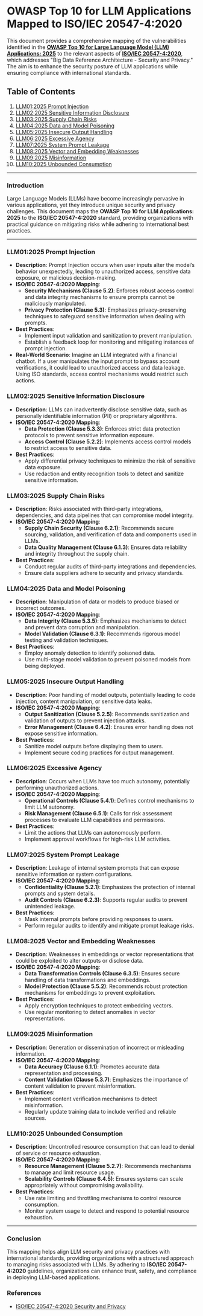 # OWASP Top 10 for LLM Applications Mapped to ISO/IEC 20547-4:2020

This document provides a comprehensive mapping of the vulnerabilities identified in the [**OWASP Top 10 for Large Language Model (LLM) Applications: 2025**](https://genai.owasp.org/) to the relevant aspects of [**ISO/IEC 20547-4:2020**](https://www.iso.org/standard/73982.html), which addresses "Big Data Reference Architecture - Security and Privacy." The aim is to enhance the security posture of LLM applications while ensuring compliance with international standards.

## Table of Contents
1. [LLM01:2025 Prompt Injection](https://genai.owasp.org/)
2. [LLM02:2025 Sensitive Information Disclosure](https://genai.owasp.org/)
3. [LLM03:2025 Supply Chain Risks](https://genai.owasp.org/)
4. [LLM04:2025 Data and Model Poisoning](https://genai.owasp.org/)
5. [LLM05:2025 Insecure Output Handling](https://genai.owasp.org/)
6. [LLM06:2025 Excessive Agency](https://genai.owasp.org/)
7. [LLM07:2025 System Prompt Leakage](https://genai.owasp.org/)
8. [LLM08:2025 Vector and Embedding Weaknesses](https://genai.owasp.org/)
9. [LLM09:2025 Misinformation](https://genai.owasp.org/)
10. [LLM10:2025 Unbounded Consumption](https://genai.owasp.org/)

---

### Introduction
Large Language Models (LLMs) have become increasingly pervasive in various applications, yet they introduce unique security and privacy challenges. This document maps the **OWASP Top 10 for LLM Applications: 2025** to the **ISO/IEC 20547-4:2020** standard, providing organizations with practical guidance on mitigating risks while adhering to international best practices.

---

### LLM01:2025 Prompt Injection

- **Description**: Prompt Injection occurs when user inputs alter the model’s behavior unexpectedly, leading to unauthorized access, sensitive data exposure, or malicious decision-making.
- **ISO/IEC 20547-4:2020 Mapping**:
  - **Security Mechanisms (Clause 5.2)**: Enforces robust access control and data integrity mechanisms to ensure prompts cannot be maliciously manipulated.
  - **Privacy Protection (Clause 5.3)**: Emphasizes privacy-preserving techniques to safeguard sensitive information when dealing with prompts.
- **Best Practices**:
  - Implement input validation and sanitization to prevent manipulation.
  - Establish a feedback loop for monitoring and mitigating instances of prompt injection.
- **Real-World Scenario**: Imagine an LLM integrated with a financial chatbot. If a user manipulates the input prompt to bypass account verifications, it could lead to unauthorized access and data leakage. Using ISO standards, access control mechanisms would restrict such actions.

### LLM02:2025 Sensitive Information Disclosure

- **Description**: LLMs can inadvertently disclose sensitive data, such as personally identifiable information (PII) or proprietary algorithms.
- **ISO/IEC 20547-4:2020 Mapping**:
  - **Data Protection (Clause 5.3.3)**: Enforces strict data protection protocols to prevent sensitive information exposure.
  - **Access Control (Clause 5.2.2)**: Implements access control models to restrict access to sensitive data.
- **Best Practices**:
  - Apply differential privacy techniques to minimize the risk of sensitive data exposure.
  - Use redaction and entity recognition tools to detect and sanitize sensitive information.

### LLM03:2025 Supply Chain Risks

- **Description**: Risks associated with third-party integrations, dependencies, and data pipelines that can compromise model integrity.
- **ISO/IEC 20547-4:2020 Mapping**:
  - **Supply Chain Security (Clause 6.2.1)**: Recommends secure sourcing, validation, and verification of data and components used in LLMs.
  - **Data Quality Management (Clause 6.1.3)**: Ensures data reliability and integrity throughout the supply chain.
- **Best Practices**:
  - Conduct regular audits of third-party integrations and dependencies.
  - Ensure data suppliers adhere to security and privacy standards.

### LLM04:2025 Data and Model Poisoning

- **Description**: Manipulation of data or models to produce biased or incorrect outcomes.
- **ISO/IEC 20547-4:2020 Mapping**:
  - **Data Integrity (Clause 5.3.5)**: Emphasizes mechanisms to detect and prevent data corruption and manipulation.
  - **Model Validation (Clause 6.3.1)**: Recommends rigorous model testing and validation techniques.
- **Best Practices**:
  - Employ anomaly detection to identify poisoned data.
  - Use multi-stage model validation to prevent poisoned models from being deployed.

### LLM05:2025 Insecure Output Handling

- **Description**: Poor handling of model outputs, potentially leading to code injection, content manipulation, or sensitive data leaks.
- **ISO/IEC 20547-4:2020 Mapping**:
  - **Output Sanitization (Clause 5.2.5)**: Recommends sanitization and validation of outputs to prevent injection attacks.
  - **Error Management (Clause 6.4.2)**: Ensures error handling does not expose sensitive information.
- **Best Practices**:
  - Sanitize model outputs before displaying them to users.
  - Implement secure coding practices for output management.

### LLM06:2025 Excessive Agency

- **Description**: Occurs when LLMs have too much autonomy, potentially performing unauthorized actions.
- **ISO/IEC 20547-4:2020 Mapping**:
  - **Operational Controls (Clause 5.4.1)**: Defines control mechanisms to limit LLM autonomy.
  - **Risk Management (Clause 6.5.1)**: Calls for risk assessment processes to evaluate LLM capabilities and permissions.
- **Best Practices**:
  - Limit the actions that LLMs can autonomously perform.
  - Implement approval workflows for high-risk LLM activities.

### LLM07:2025 System Prompt Leakage

- **Description**: Leakage of internal system prompts that can expose sensitive information or system configurations.
- **ISO/IEC 20547-4:2020 Mapping**:
  - **Confidentiality (Clause 5.2.1)**: Emphasizes the protection of internal prompts and system details.
  - **Audit Controls (Clause 6.2.3)**: Supports regular audits to prevent unintended leakage.
- **Best Practices**:
  - Mask internal prompts before providing responses to users.
  - Perform regular audits to identify and mitigate prompt leakage risks.

### LLM08:2025 Vector and Embedding Weaknesses

- **Description**: Weaknesses in embeddings or vector representations that could be exploited to alter outputs or disclose data.
- **ISO/IEC 20547-4:2020 Mapping**:
  - **Data Transformation Controls (Clause 6.3.5)**: Ensures secure handling of data transformations and embeddings.
  - **Model Protection (Clause 5.5.2)**: Recommends robust protection mechanisms for embeddings to prevent exploitation.
- **Best Practices**:
  - Apply encryption techniques to protect embedding vectors.
  - Use regular monitoring to detect anomalies in vector representations.

### LLM09:2025 Misinformation

- **Description**: Generation or dissemination of incorrect or misleading information.
- **ISO/IEC 20547-4:2020 Mapping**:
  - **Data Accuracy (Clause 6.1.1)**: Promotes accurate data representation and processing.
  - **Content Validation (Clause 5.3.7)**: Emphasizes the importance of content validation to prevent misinformation.
- **Best Practices**:
  - Implement content verification mechanisms to detect misinformation.
  - Regularly update training data to include verified and reliable sources.

### LLM10:2025 Unbounded Consumption

- **Description**: Uncontrolled resource consumption that can lead to denial of service or resource exhaustion.
- **ISO/IEC 20547-4:2020 Mapping**:
  - **Resource Management (Clause 5.2.7)**: Recommends mechanisms to manage and limit resource usage.
  - **Scalability Controls (Clause 6.4.5)**: Ensures systems can scale appropriately without compromising availability.
- **Best Practices**:
  - Use rate limiting and throttling mechanisms to control resource consumption.
  - Monitor system usage to detect and respond to potential resource exhaustion.

---

### Conclusion
This mapping helps align LLM security and privacy practices with international standards, providing organizations with a structured approach to managing risks associated with LLMs. By adhering to **ISO/IEC 20547-4:2020** guidelines, organizations can enhance trust, safety, and compliance in deploying LLM-based applications.

### References
- [ISO/IEC 20547-4:2020 Security and Privacy](https://www.iso.org/standard/73982.html)
